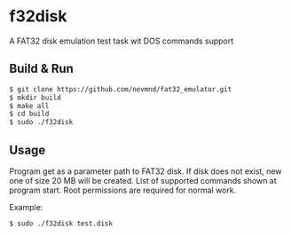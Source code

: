 f32disk
========

A FAT32 disk emulation test task wit DOS commands support

## Build & Run

```bash
$ git clone https://github.com/nevmnd/fat32_emulator.git
$ mkdir build
$ make all
$ cd build
$ sudo ./f32disk
```
## Usage

Program get as a parameter path to FAT32 disk. If disk does not exist, new one of size 20 MB will be created.
List of supported commands shown at program start. Root permissions are required for normal work.

Example:
```
$ sudo ./f32disk test.disk
```

